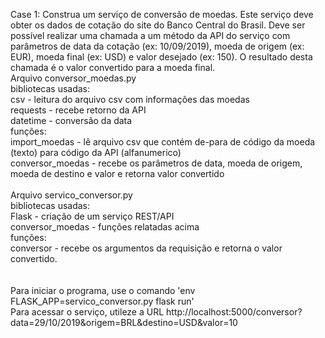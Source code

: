 Case 1:
Construa um serviço de conversão de moedas. Este serviço deve obter os dados de cotação do site do Banco Central do Brasil. Deve ser possível realizar uma chamada a um método da API do serviço com parâmetros de data da cotação (ex: 10/09/2019), moeda de origem (ex: EUR), moeda final (ex: USD) e valor desejado (ex: 150). O resultado desta chamada é o valor convertido para a moeda final.
<br>
Arquivo conversor_moedas.py<br>
	bibliotecas usadas:<br>
    csv - leitura do arquivo csv com informações das moedas<br>
    requests - recebe retorno da API<br>
    datetime - conversão da data<br>
  funções:<br>
    import_moedas - lê arquivo csv que contém de-para de código da moeda (texto) para código da API (alfanumerico)<br>
    conversor_moedas - recebe os parâmetros de data, moeda de origem, moeda de destino e valor e retorna valor convertido<br>
<br>
Arquivo servico_conversor.py<br>
  bibliotecas usadas:<br>
    Flask - criação de um serviço REST/API<br>
    conversor_moedas - funções relatadas acima<br>
  funções:<br>
    conversor - recebe os argumentos da requisição e retorna o valor convertido.<br>
<br>    
Para iniciar o programa, use o comando 'env FLASK_APP=servico_conversor.py flask run'
<br>
Para acessar o serviço, utileze a URL http://localhost:5000/conversor?data=29/10/2019&origem=BRL&destino=USD&valor=10
